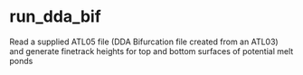 # run_dda_bif
Read a supplied ATL05 file (DDA Bifurcation file created from an ATL03) and generate finetrack heights for top and bottom surfaces of potential melt ponds

